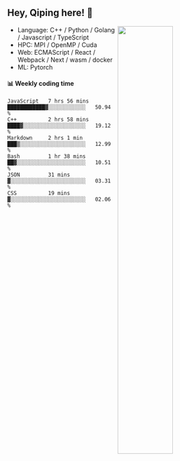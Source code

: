 

## Hey, Qiping here! :wave:

[<img align="right" width="50%" src="https://github-readme-stats.vercel.app/api?username=ppppqp&theme=dark&show_icons=true">](https://metrics.lecoq.io/ppppqp?template=classic)



-   Language: C++ / Python / Golang / Javascript / TypeScript
-   HPC: MPI / OpenMP / Cuda
-   Web: ECMAScript / React / Webpack / Next / wasm / docker
-   ML: Pytorch



#### :bar_chart: Weekly coding time

<!--START_SECTION:waka-->

```text
JavaScript   7 hrs 56 mins   ████████████▓░░░░░░░░░░░░   50.94 %
C++          2 hrs 58 mins   ████▓░░░░░░░░░░░░░░░░░░░░   19.12 %
Markdown     2 hrs 1 min     ███▒░░░░░░░░░░░░░░░░░░░░░   12.99 %
Bash         1 hr 38 mins    ██▓░░░░░░░░░░░░░░░░░░░░░░   10.51 %
JSON         31 mins         ▓░░░░░░░░░░░░░░░░░░░░░░░░   03.31 %
CSS          19 mins         ▓░░░░░░░░░░░░░░░░░░░░░░░░   02.06 %
```

<!--END_SECTION:waka-->
